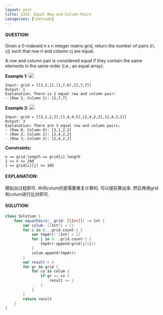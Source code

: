 ```yaml
---
layout: post
title: 2352. Equal Row and Column Pairs
categories: [leetcode]
---
```

#### QUESTION:
Given a 0-indexed n x n integer matrix grid, return the number of pairs (ri, cj) such that row ri and column cj are equal.

A row and column pair is considered equal if they contain the same elements in the same order (i.e., an equal array).

 

__Example 1:__
![](https://assets.leetcode.com/uploads/2022/06/01/ex1.jpg)
```
Input: grid = [[3,2,1],[1,7,6],[2,7,7]]
Output: 1
Explanation: There is 1 equal row and column pair:
- (Row 2, Column 1): [2,7,7]
```
__Example 2:__
![](https://assets.leetcode.com/uploads/2022/06/01/ex2.jpg)
```
Input: grid = [[3,1,2,2],[1,4,4,5],[2,4,2,2],[2,4,2,2]]
Output: 3
Explanation: There are 3 equal row and column pairs:
- (Row 0, Column 0): [3,1,2,2]
- (Row 2, Column 2): [2,4,2,2]
- (Row 3, Column 2): [2,4,2,2]
```
 

__Constraints:__
```
n == grid.length == grid[i].length
1 <= n <= 200
1 <= grid[i][j] <= 105
```
#### EXPLANATION:

模拟出过程即可. 中间colum的是需要重复计算的. 可以提前算出来. 然后再用grid和colum进行比对即可.

#### SOLUTION:
```swift
class Solution {
    func equalPairs(_ grid: [[Int]]) -> Int {
        var colum: [[Int]] = []
        for i in 0...grid.count-1 {
            var tmpArr: [Int] = []
            for j in 0...grid.count-1 {
                tmpArr.append(grid[j][i])
            }
            colum.append(tmpArr)
        }
        var result = 0
        for gr in grid {
            for co in colum {
                if gr == co {
                    result += 1
                }
            }
        }
        return result
    }
}

```
